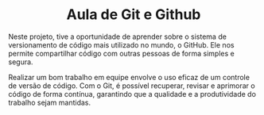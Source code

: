 <h1 align="center">Aula de Git e Github</h1>
<p>Neste projeto, tive a oportunidade de aprender sobre o sistema de versionamento de código mais utilizado no mundo, o GitHub. Ele nos permite compartilhar código com outras pessoas de forma simples e segura.

Realizar um bom trabalho em equipe envolve o uso eficaz de um controle de versão de código. Com o Git, é possível recuperar, revisar e aprimorar o código de forma contínua, garantindo que a qualidade e a produtividade do trabalho sejam mantidas.</p>
